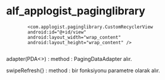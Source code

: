 # alf_applogist_paginglibrary

``` 
        <com.applogist.paginglibrary.CustomRecyclerView
        android:id="@+id/view"
        android:layout_width="wrap_content"
        android:layout_height="wrap_content" /> 
       
```
        

adapter(PDA<>) : method : PagingDataAdapter alır.

swipeRefresh{} : method : bir fonksiyonu parametre olarak alır.
